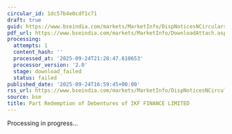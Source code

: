 ```yaml
---
circular_id: 1dc57b4e0cdf1c71
draft: true
guid: https://www.bseindia.com/markets/MarketInfo/DispNoticesNCirculars.aspx?Noticeid={46A04029-938D-4363-A4F7-41F386100982}&noticeno=20250924-65&dt=09/24/2025&icount=65&totcount=75&flag=0
pdf_url: https://www.bseindia.com/markets/MarketInfo/DownloadAttach.aspx?id=20250924-65&attachedId=
processing:
  attempts: 1
  content_hash: ''
  processed_at: '2025-09-24T21:28:47.610653'
  processor_version: '2.0'
  stage: download_failed
  status: failed
published_date: '2025-09-24T16:59:45+00:00'
rss_url: https://www.bseindia.com/markets/MarketInfo/DispNoticesNCirculars.aspx?Noticeid={46A04029-938D-4363-A4F7-41F386100982}&noticeno=20250924-65&dt=09/24/2025&icount=65&totcount=75&flag=0
source: bse
title: Part Redemption of Debentures of IKF FINANCE LIMITED
---
```


Processing in progress...